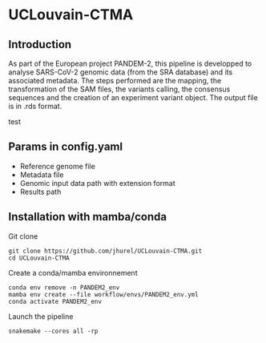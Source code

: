 # UCLouvain-CTMA

## Introduction

As part of the European project PANDEM-2, this pipeline is developped to analyse SARS-CoV-2 genomic data (from the SRA database) and its associated metadata. The steps performed are the mapping, the transformation of the SAM files, the variants calling, the consensus sequences and the creation of an experiment variant object. The output file is in .rds format.

test

## Params in config.yaml

- Reference genome file
- Metadata file
- Genomic input data path with extension format
- Results path

## Installation with mamba/conda

Git clone
```
git clone https://github.com/jhurel/UCLouvain-CTMA.git
cd UCLouvain-CTMA
```
Create a conda/mamba environnement
```
conda env remove -n PANDEM2_env
mamba env create --file workflow/envs/PANDEM2_env.yml
conda activate PANDEM2_env
```
Launch the pipeline
```
snakemake --cores all -rp
```
